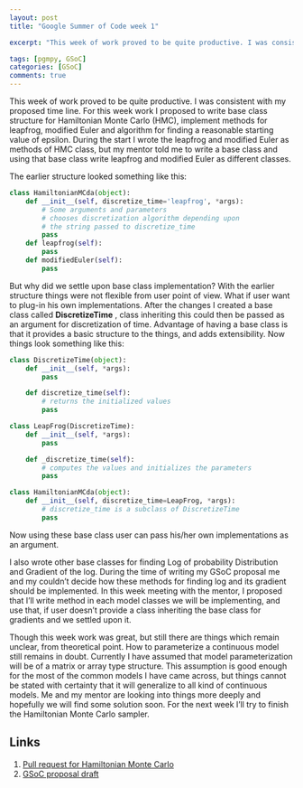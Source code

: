```yaml
---
layout: post
title: "Google Summer of Code week 1"

excerpt: "This week of work proved to be quite productive. I was consistent with my proposed time line. For this week work I proposed to write base class structure for Hamiltonian Monte Carlo (HMC), and implement methods for leapfrog, modified Euler and algorithm for finding a reasonable starting value of epsilon."

tags: [pgmpy, GSoC]
categories: [GSoC]
comments: true
---
```

This week of work proved to be quite productive. I was consistent with my proposed time line. For this week work I proposed to write base class structure for Hamiltonian Monte Carlo (HMC), implement methods for leapfrog, modified Euler and algorithm for finding a reasonable starting value of epsilon. During the start I wrote the leapfrog and modified Euler as methods of HMC class, but my mentor told me to write a base class and using that base class write leapfrog and modified Euler as different classes.

The earlier structure looked something like this:

~~~ python
class HamiltonianMCda(object):
    def __init__(self, discretize_time='leapfrog', *args):
        # Some arguments and parameters
        # chooses discretization algorithm depending upon
        # the string passed to discretize_time
        pass
    def leapfrog(self):
        pass
    def modifiedEuler(self):
        pass
~~~

But why did we settle upon base class implementation? With the earlier structure things were not flexible from user point of view. What if user want to plug-in his own implementations. After the changes I created a base class called **DiscretizeTime** , class inheriting this could then be passed as an argument for discretization of time. Advantage of having a base class is that it provides a basic structure to the things, and adds extensibility. Now things look something like this:

~~~ python
class DiscretizeTime(object):
    def __init__(self, *args):
        pass

    def discretize_time(self):
        # returns the initialized values
        pass

class LeapFrog(DiscretizeTime):
    def __init__(self, *args):
        pass

    def _discretize_time(self):
        # computes the values and initializes the parameters
        pass

class HamiltonianMCda(object):
    def __init__(self, discretize_time=LeapFrog, *args):
        # discretize_time is a subclass of DiscretizeTime
        pass
~~~

Now using these base class user can pass his/her own implementations as an argument.

I also wrote other base classes for finding Log of probability Distribution and Gradient of the log. During the time of writing my GSoC proposal me and my couldn’t decide how these methods for finding log and its gradient should be implemented. In this week meeting with the mentor, I proposed that I’ll write method in each model classes we will be implementing, and use that, if user doesn’t provide a class inheriting the base class for gradients and we settled upon it.

Though this week work was great, but still there are things which remain unclear, from theoretical point. How to parameterize a continuous model still remains in doubt. Currently I have assumed that model parameterization will be of a matrix or array type structure. This assumption is good enough for the most of the common models I have came across, but things cannot be stated with certainty that it will generalize to all kind of continuous models. Me and my mentor are looking into things more deeply and hopefully we will find some solution soon. For the next week I’ll try to finish the Hamiltonian Monte Carlo sampler.

## Links

1. [Pull request for Hamiltonian Monte Carlo](https://github.com/pgmpy/pgmpy/pull/691)
2. [GSoC proposal draft](https://docs.google.com/document/d/1W0iGbof58Jf98PCK1xKXdHY7-2dUwdctHDppWfE2sO4/edit?usp=sharing)
